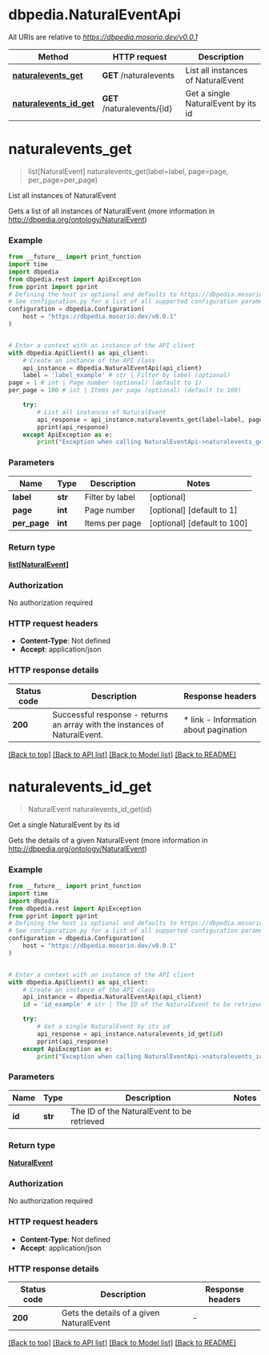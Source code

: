 # dbpedia.NaturalEventApi

All URIs are relative to *https://dbpedia.mosorio.dev/v0.0.1*

Method | HTTP request | Description
------------- | ------------- | -------------
[**naturalevents_get**](NaturalEventApi.md#naturalevents_get) | **GET** /naturalevents | List all instances of NaturalEvent
[**naturalevents_id_get**](NaturalEventApi.md#naturalevents_id_get) | **GET** /naturalevents/{id} | Get a single NaturalEvent by its id


# **naturalevents_get**
> list[NaturalEvent] naturalevents_get(label=label, page=page, per_page=per_page)

List all instances of NaturalEvent

Gets a list of all instances of NaturalEvent (more information in http://dbpedia.org/ontology/NaturalEvent)

### Example

```python
from __future__ import print_function
import time
import dbpedia
from dbpedia.rest import ApiException
from pprint import pprint
# Defining the host is optional and defaults to https://dbpedia.mosorio.dev/v0.0.1
# See configuration.py for a list of all supported configuration parameters.
configuration = dbpedia.Configuration(
    host = "https://dbpedia.mosorio.dev/v0.0.1"
)


# Enter a context with an instance of the API client
with dbpedia.ApiClient() as api_client:
    # Create an instance of the API class
    api_instance = dbpedia.NaturalEventApi(api_client)
    label = 'label_example' # str | Filter by label (optional)
page = 1 # int | Page number (optional) (default to 1)
per_page = 100 # int | Items per page (optional) (default to 100)

    try:
        # List all instances of NaturalEvent
        api_response = api_instance.naturalevents_get(label=label, page=page, per_page=per_page)
        pprint(api_response)
    except ApiException as e:
        print("Exception when calling NaturalEventApi->naturalevents_get: %s\n" % e)
```

### Parameters

Name | Type | Description  | Notes
------------- | ------------- | ------------- | -------------
 **label** | **str**| Filter by label | [optional] 
 **page** | **int**| Page number | [optional] [default to 1]
 **per_page** | **int**| Items per page | [optional] [default to 100]

### Return type

[**list[NaturalEvent]**](NaturalEvent.md)

### Authorization

No authorization required

### HTTP request headers

 - **Content-Type**: Not defined
 - **Accept**: application/json

### HTTP response details
| Status code | Description | Response headers |
|-------------|-------------|------------------|
**200** | Successful response - returns an array with the instances of NaturalEvent. |  * link - Information about pagination <br>  |

[[Back to top]](#) [[Back to API list]](../README.md#documentation-for-api-endpoints) [[Back to Model list]](../README.md#documentation-for-models) [[Back to README]](../README.md)

# **naturalevents_id_get**
> NaturalEvent naturalevents_id_get(id)

Get a single NaturalEvent by its id

Gets the details of a given NaturalEvent (more information in http://dbpedia.org/ontology/NaturalEvent)

### Example

```python
from __future__ import print_function
import time
import dbpedia
from dbpedia.rest import ApiException
from pprint import pprint
# Defining the host is optional and defaults to https://dbpedia.mosorio.dev/v0.0.1
# See configuration.py for a list of all supported configuration parameters.
configuration = dbpedia.Configuration(
    host = "https://dbpedia.mosorio.dev/v0.0.1"
)


# Enter a context with an instance of the API client
with dbpedia.ApiClient() as api_client:
    # Create an instance of the API class
    api_instance = dbpedia.NaturalEventApi(api_client)
    id = 'id_example' # str | The ID of the NaturalEvent to be retrieved

    try:
        # Get a single NaturalEvent by its id
        api_response = api_instance.naturalevents_id_get(id)
        pprint(api_response)
    except ApiException as e:
        print("Exception when calling NaturalEventApi->naturalevents_id_get: %s\n" % e)
```

### Parameters

Name | Type | Description  | Notes
------------- | ------------- | ------------- | -------------
 **id** | **str**| The ID of the NaturalEvent to be retrieved | 

### Return type

[**NaturalEvent**](NaturalEvent.md)

### Authorization

No authorization required

### HTTP request headers

 - **Content-Type**: Not defined
 - **Accept**: application/json

### HTTP response details
| Status code | Description | Response headers |
|-------------|-------------|------------------|
**200** | Gets the details of a given NaturalEvent |  -  |

[[Back to top]](#) [[Back to API list]](../README.md#documentation-for-api-endpoints) [[Back to Model list]](../README.md#documentation-for-models) [[Back to README]](../README.md)

